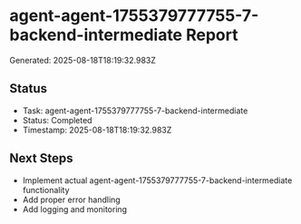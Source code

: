 # agent-agent-1755379777755-7-backend-intermediate Report

Generated: 2025-08-18T18:19:32.983Z

## Status
- Task: agent-agent-1755379777755-7-backend-intermediate
- Status: Completed
- Timestamp: 2025-08-18T18:19:32.983Z

## Next Steps
- Implement actual agent-agent-1755379777755-7-backend-intermediate functionality
- Add proper error handling
- Add logging and monitoring
